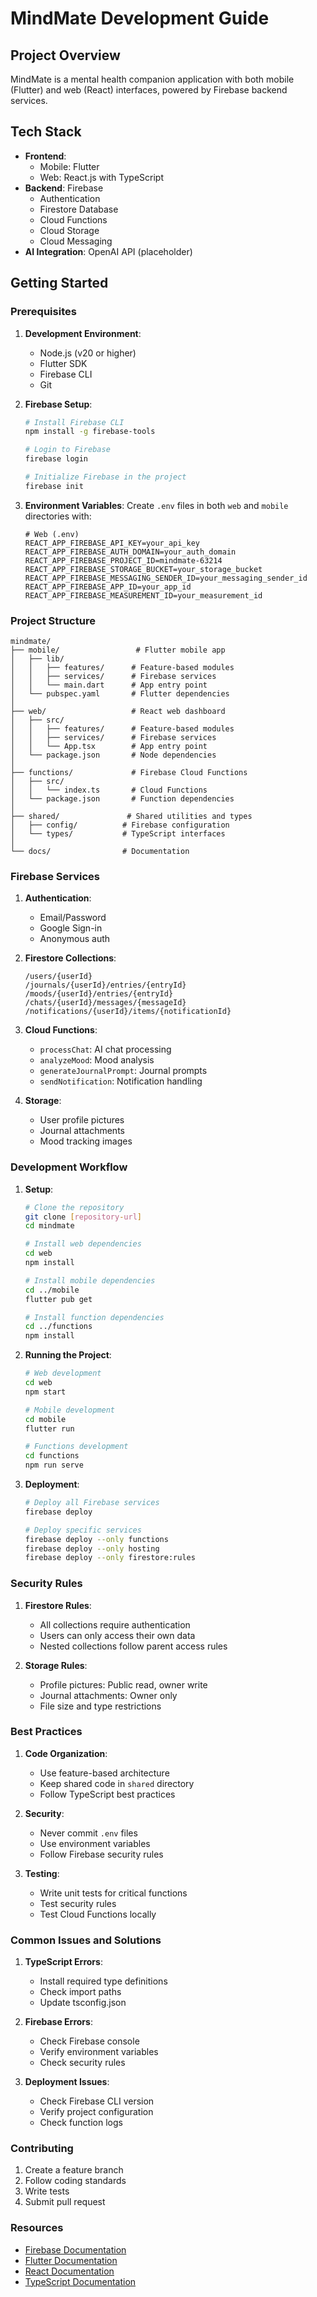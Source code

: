 # MindMate Development Guide

## Project Overview

MindMate is a mental health companion application with both mobile (Flutter) and web (React) interfaces, powered by Firebase backend services.

## Tech Stack

- **Frontend**:
  - Mobile: Flutter
  - Web: React.js with TypeScript
- **Backend**: Firebase
  - Authentication
  - Firestore Database
  - Cloud Functions
  - Cloud Storage
  - Cloud Messaging
- **AI Integration**: OpenAI API (placeholder)

## Getting Started

### Prerequisites

1. **Development Environment**:
   - Node.js (v20 or higher)
   - Flutter SDK
   - Firebase CLI
   - Git

2. **Firebase Setup**:
   ```bash
   # Install Firebase CLI
   npm install -g firebase-tools

   # Login to Firebase
   firebase login

   # Initialize Firebase in the project
   firebase init
   ```

3. **Environment Variables**:
   Create `.env` files in both `web` and `mobile` directories with:
   ```
   # Web (.env)
   REACT_APP_FIREBASE_API_KEY=your_api_key
   REACT_APP_FIREBASE_AUTH_DOMAIN=your_auth_domain
   REACT_APP_FIREBASE_PROJECT_ID=mindmate-63214
   REACT_APP_FIREBASE_STORAGE_BUCKET=your_storage_bucket
   REACT_APP_FIREBASE_MESSAGING_SENDER_ID=your_messaging_sender_id
   REACT_APP_FIREBASE_APP_ID=your_app_id
   REACT_APP_FIREBASE_MEASUREMENT_ID=your_measurement_id
   ```

### Project Structure

```
mindmate/
├── mobile/                 # Flutter mobile app
│   ├── lib/
│   │   ├── features/      # Feature-based modules
│   │   ├── services/      # Firebase services
│   │   └── main.dart      # App entry point
│   └── pubspec.yaml       # Flutter dependencies
│
├── web/                   # React web dashboard
│   ├── src/
│   │   ├── features/      # Feature-based modules
│   │   ├── services/      # Firebase services
│   │   └── App.tsx        # App entry point
│   └── package.json       # Node dependencies
│
├── functions/             # Firebase Cloud Functions
│   ├── src/
│   │   └── index.ts       # Cloud Functions
│   └── package.json       # Function dependencies
│
├── shared/               # Shared utilities and types
│   ├── config/          # Firebase configuration
│   └── types/           # TypeScript interfaces
│
└── docs/                # Documentation
```

### Firebase Services

1. **Authentication**:
   - Email/Password
   - Google Sign-in
   - Anonymous auth

2. **Firestore Collections**:
   ```
   /users/{userId}
   /journals/{userId}/entries/{entryId}
   /moods/{userId}/entries/{entryId}
   /chats/{userId}/messages/{messageId}
   /notifications/{userId}/items/{notificationId}
   ```

3. **Cloud Functions**:
   - `processChat`: AI chat processing
   - `analyzeMood`: Mood analysis
   - `generateJournalPrompt`: Journal prompts
   - `sendNotification`: Notification handling

4. **Storage**:
   - User profile pictures
   - Journal attachments
   - Mood tracking images

### Development Workflow

1. **Setup**:
   ```bash
   # Clone the repository
   git clone [repository-url]
   cd mindmate

   # Install web dependencies
   cd web
   npm install

   # Install mobile dependencies
   cd ../mobile
   flutter pub get

   # Install function dependencies
   cd ../functions
   npm install
   ```

2. **Running the Project**:
   ```bash
   # Web development
   cd web
   npm start

   # Mobile development
   cd mobile
   flutter run

   # Functions development
   cd functions
   npm run serve
   ```

3. **Deployment**:
   ```bash
   # Deploy all Firebase services
   firebase deploy

   # Deploy specific services
   firebase deploy --only functions
   firebase deploy --only hosting
   firebase deploy --only firestore:rules
   ```

### Security Rules

1. **Firestore Rules**:
   - All collections require authentication
   - Users can only access their own data
   - Nested collections follow parent access rules

2. **Storage Rules**:
   - Profile pictures: Public read, owner write
   - Journal attachments: Owner only
   - File size and type restrictions

### Best Practices

1. **Code Organization**:
   - Use feature-based architecture
   - Keep shared code in `shared` directory
   - Follow TypeScript best practices

2. **Security**:
   - Never commit `.env` files
   - Use environment variables
   - Follow Firebase security rules

3. **Testing**:
   - Write unit tests for critical functions
   - Test security rules
   - Test Cloud Functions locally

### Common Issues and Solutions

1. **TypeScript Errors**:
   - Install required type definitions
   - Check import paths
   - Update tsconfig.json

2. **Firebase Errors**:
   - Check Firebase console
   - Verify environment variables
   - Check security rules

3. **Deployment Issues**:
   - Check Firebase CLI version
   - Verify project configuration
   - Check function logs

### Contributing

1. Create a feature branch
2. Follow coding standards
3. Write tests
4. Submit pull request

### Resources

- [Firebase Documentation](https://firebase.google.com/docs)
- [Flutter Documentation](https://flutter.dev/docs)
- [React Documentation](https://reactjs.org/docs)
- [TypeScript Documentation](https://www.typescriptlang.org/docs) 